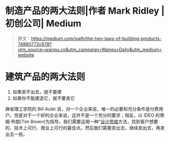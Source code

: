 # 制造产品的两大法则|作者 Mark Ridley |初创公司| Medium

> 原文：<https://medium.com/swlh/the-two-laws-of-building-products-74880772c678?utm_source=wanqu.co&utm_campaign=Wanqu+Daily&utm_medium=website>

# 建筑产品的两大法则

1.  如果卖不出去，就不要建
2.  如果你不能建造它，就不要卖它

麻省理工学院的 Bill Aulet 说，对一个企业来说，唯一的必要和充分条件是付费用户。但是对于一个好的企业来说，这并不是一个充分的要求；相反，以 IDEO 的蒂姆·布朗(Tim Brown)为指导，我们需要运用一种“[设计思维](https://www.ideou.com/pages/design-thinking)方法，找到客户想要的、技术上可行、商业上可行的最佳点。然后我们需要卖出去，继续卖出去，再卖出去一些。
